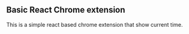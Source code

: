 ## Basic React Chrome extension

This is a simple react based chrome extension that show current time.

 
